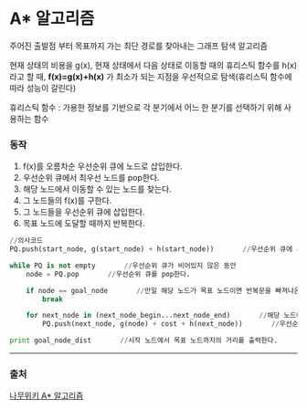 # A* 알고리즘
주어진 출발점 부터 목표까지 가는 최단 경로를 찾아내는 그래프 탐색 알고리즘

현재 상태의 비용을 g(x), 현재 상태에서 다음 상태로 이동할 때의 휴리스틱 함수를 h(x)라고 할 때, **f(x)=g(x)+h(x)** 가 최소가 되는 지점을 우선적으로 탐색(휴리스틱 함수에 따라 성능이 갈린다)

휴리스틱 함수 : 가용한 정보를 기반으로 각 분기에서 어느 한 분기를 선택하기 위해 사용하는 함수

### 동작

1. f(x)를 오름차순 우선순위 큐에 노드로 삽입한다.
2. 우선순위 큐에서 최우선 노드를 pop한다.
3. 해당 노드에서 이동할 수 있는 노드를 찾는다.
4. 그 노드들의 f(x)를 구한다.
5. 그 노드들을 우선순위 큐에 삽입한다.
6. 목표 노드에 도달할 때까지 반복한다.


```python
//의사코드
PQ.push(start_node, g(start_node) + h(start_node))       //우선순위 큐에 시작 노드를 삽입한다.

while PQ is not empty       //우선순위 큐가 비어있지 않은 동안
    node = PQ.pop       //우선순위 큐를 pop한다.

    if node == goal_node       //만일 해당 노드가 목표 노드이면 반복문을 빠져나온다.
        break

    for next_node in (next_node_begin...next_node_end)       //해당 노드에서 이동할 수 있는 다음 노드들을 보는 동안
        PQ.push(next_node, g(node) + cost + h(next_node))       //우선순위 큐에 다음 노드를 삽입한다.

print goal_node_dist       //시작 노드에서 목표 노드까지의 거리를 출력한다.
```


---
### 출처
[나무위키 A* 알고리즘](https://namu.wiki/w/A*%20%EC%95%8C%EA%B3%A0%EB%A6%AC%EC%A6%98#fn-%EC%B6%9C%EC%B2%98)